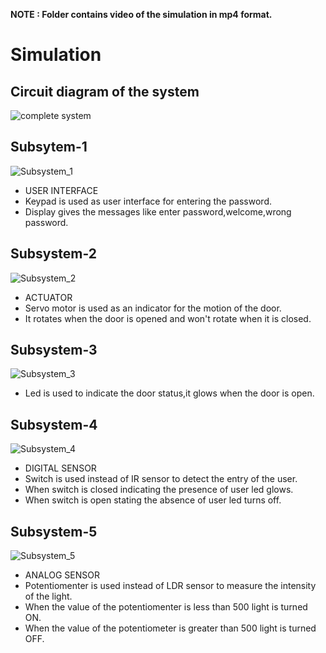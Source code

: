 **NOTE : Folder contains video of the simulation in mp4 format.** 

# Simulation
## Circuit diagram of the system
![complete system](https://user-images.githubusercontent.com/47130806/157112740-96d6868b-5566-4fa8-a109-bc0edf48a2c2.PNG)

## Subsytem-1
![Subsystem_1](https://user-images.githubusercontent.com/47130806/157184314-af0e6805-5d79-47c9-a363-233b9f5735db.PNG)

*   USER INTERFACE
*   Keypad is used as user interface for entering the password.
*   Display gives the messages like enter password,welcome,wrong password.


## Subsystem-2
![Subsystem_2](https://user-images.githubusercontent.com/47130806/157184410-0695219e-dd46-4a5c-82e7-0671afce136f.PNG)

*   ACTUATOR
*   Servo motor is used as an indicator for the motion of the door.
*   It rotates when the door is opened and won't rotate when it is closed.

## Subsystem-3
![Subsystem_3](https://user-images.githubusercontent.com/47130806/157184534-cdf2b629-288d-46da-a776-6c33d0aab74d.PNG)

*   Led is used to indicate the door status,it glows when the door is open. 

## Subsystem-4
![Subsystem_4](https://user-images.githubusercontent.com/47130806/157184555-4fac9b9a-4397-4758-b2c3-7869c1939632.PNG)

*   DIGITAL SENSOR
*   Switch is used instead of IR sensor to detect the entry of the user.
*   When switch is closed indicating the presence of user led glows.
*   When switch is open stating the absence of user led turns off.

## Subsystem-5
![Subsystem_5](https://user-images.githubusercontent.com/47130806/157184565-50b582e1-858f-4a9c-9480-4a6dac9e57ed.PNG)

*   ANALOG SENSOR
*   Potentiomenter is used instead of LDR sensor to measure the intensity of the light.
*   When the value of the potentiomenter is less than 500 light is turned ON.
*   When the value of the potentiometer is greater than 500 light is turned OFF.
